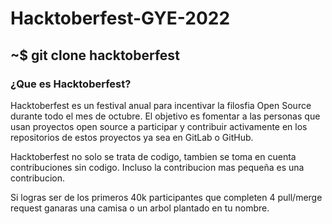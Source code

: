 # Hacktoberfest-GYE-2022

<!-- ## ~$ git init -->

## ~$ git clone hacktoberfest

### ¿Que es Hacktoberfest?

Hacktoberfest es un festival anual para incentivar la filosfia Open Source durante todo el mes de octubre. El objetivo es fomentar a las personas que usan proyectos open source a participar y contribuir activamente en los repositorios de estos proyectos ya sea en GitLab o GitHub.

Hacktoberfest no solo se trata de codigo, tambien se toma en cuenta contribuciones sin codigo. Incluso la contribucion mas pequeña es una contribucion.

Si logras ser de los primeros 40k participantes que completen 4 pull/merge request ganaras una camisa o un arbol plantado en tu nombre.
